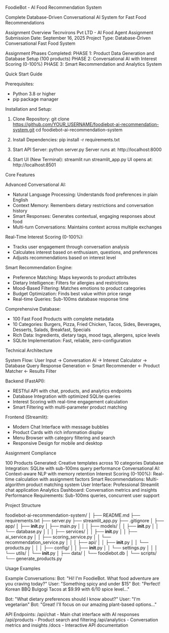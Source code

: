 FoodieBot - AI Food Recommendation System

Complete Database-Driven Conversational AI System for Fast Food Recommendations

Assignment Overview
Tecnvirons Pvt LTD - AI Food Agent Assignment
Submission Date: September 16, 2025
Project Type: Database-Driven Conversational Fast Food System

Assignment Phases Completed:
PHASE 1: Product Data Generation and Database Setup (100 products)
PHASE 2: Conversational AI with Interest Scoring (0-100%)
PHASE 3: Smart Recommendation and Analytics System

Quick Start Guide

Prerequisites:
- Python 3.8 or higher
- pip package manager

Installation and Setup:

1. Clone Repository:
git clone https://github.com/YOUR_USERNAME/foodiebot-ai-recommendation-system.git
cd foodiebot-ai-recommendation-system

2. Install Dependencies:
pip install -r requirements.txt

3. Start API Server:
python server.py
Server runs at: http://localhost:8000

4. Start UI (New Terminal):
streamlit run streamlit_app.py
UI opens at: http://localhost:8501

Core Features

Advanced Conversational AI:
- Natural Language Processing: Understands food preferences in plain English
- Context Memory: Remembers dietary restrictions and conversation history
- Smart Responses: Generates contextual, engaging responses about food
- Multi-turn Conversations: Maintains context across multiple exchanges

Real-Time Interest Scoring (0-100%):
- Tracks user engagement through conversation analysis
- Calculates interest based on enthusiasm, questions, and preferences
- Adjusts recommendations based on interest level

Smart Recommendation Engine:
- Preference Matching: Maps keywords to product attributes
- Dietary Intelligence: Filters for allergies and restrictions
- Mood-Based Filtering: Matches emotions to product categories
- Budget Optimization: Finds best value within price range
- Real-time Queries: Sub-100ms database response time

Comprehensive Database:
- 100 Fast Food Products with complete metadata
- 10 Categories: Burgers, Pizza, Fried Chicken, Tacos, Sides, Beverages, Desserts, Salads, Breakfast, Specials
- Rich Data: Ingredients, dietary tags, mood tags, allergens, spice levels
- SQLite Implementation: Fast, reliable, zero-configuration

Technical Architecture

System Flow:
User Input → Conversation AI → Interest Calculator → Database Query
Response Generation ← Smart Recommender ← Product Matcher ← Results Filter

Backend (FastAPI):
- RESTful API with chat, products, and analytics endpoints
- Database Integration with optimized SQLite queries
- Interest Scoring with real-time engagement calculation
- Smart Filtering with multi-parameter product matching

Frontend (Streamlit):
- Modern Chat Interface with message bubbles
- Product Cards with rich information display
- Menu Browser with category filtering and search
- Responsive Design for mobile and desktop

Assignment Compliance

100 Products Generated: Creative templates across 10 categories
Database Integration: SQLite with sub-100ms query performance
Conversational AI: Context-aware NLP with memory retention
Interest Scoring (0-100%): Real-time calculation with assignment factors
Smart Recommendations: Multi-algorithm product matching system
User Interface: Professional Streamlit chat application
Analytics Dashboard: Conversation metrics and insights
Performance Requirements: Sub-100ms queries, concurrent user support

Project Structure

foodiebot-ai-recommendation-system/
│
├── README.md
├── requirements.txt
├── server.py
├── streamlit_app.py
├── .gitignore
│
├── app/
│   ├── __init__.py
│   ├── main.py
│   │
│   ├── models/
│   │   ├── __init__.py
│   │   └── database.py
│   │
│   ├── services/
│   │   ├── __init__.py
│   │   ├── ai_service.py
│   │   ├── scoring_service.py
│   │   └── recommendation_service.py
│   │
│   ├── api/
│   │   ├── __init__.py
│   │   └── products.py
│   │
│   ├── config/
│   │   ├── __init__.py
│   │   └── settings.py
│   │
│   └── utils/
│       └── __init__.py
│
├── data/
│   └── foodiebot.db
│
└── scripts/
    └── generate_products.py



Usage Examples

Example Conversations:
Bot: "Hi! I'm FoodieBot. What food adventure are you craving today?"
User: "Something spicy and under $15"
Bot: "Perfect! Korean BBQ Bulgogi Tacos at $9.99 with 6/10 spice level..."

Bot: "What dietary preferences should I know about?"
User: "I'm vegetarian"
Bot: "Great! I'll focus on our amazing plant-based options..."

API Endpoints:
/api/chat - Main chat interface with AI responses
/api/products - Product search and filtering
/api/analytics - Conversation metrics and insights
/docs - Interactive API documentation
